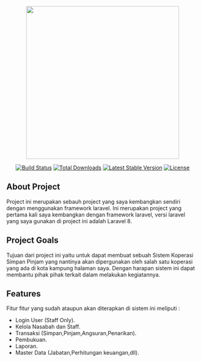 <p align="center"><a href="https://laravel.com" target="_blank"><img src="https://raw.githubusercontent.com/laravel/art/master/logo-lockup/5%20SVG/2%20CMYK/1%20Full%20Color/laravel-logolockup-cmyk-red.svg" width="400"></a></p>

<p align="center">
<a href="https://travis-ci.org/laravel/framework"><img src="https://travis-ci.org/laravel/framework.svg" alt="Build Status"></a>
<a href="https://packagist.org/packages/laravel/framework"><img src="https://img.shields.io/packagist/dt/laravel/framework" alt="Total Downloads"></a>
<a href="https://packagist.org/packages/laravel/framework"><img src="https://img.shields.io/packagist/v/laravel/framework" alt="Latest Stable Version"></a>
<a href="https://packagist.org/packages/laravel/framework"><img src="https://img.shields.io/packagist/l/laravel/framework" alt="License"></a>
</p>

## About Project

Project ini merupakan sebauh project yang saya kembangkan sendiri dengan menggunakan framework laravel. Ini merupakan project yang pertama kali saya kembangkan dengan framework laravel, versi laravel yang saya gunakan di project ini adalah Laravel 8.

## Project Goals

Tujuan dari project ini yaitu untuk dapat membuat sebuah Sistem Koperasi Simpan Pinjam yang nantinya akan dipergunakan oleh salah satu koperasi yang ada di kota kampung halaman saya. Dengan harapan sistem ini dapat membantu pihak pihak terkait dalam melakukan kegiatannya.

## Features

Fitur fitur yang sudah ataupun akan diterapkan di sistem ini meliputi :

- Login User (Staff Only).
- Kelola Nasabah dan Staff.
- Transaksi (Simpan,Pinjam,Angsuran,Penarikan).
- Pembukuan.
- Laporan.
- Master Data (Jabatan,Perhitungan keuangan,dll).




